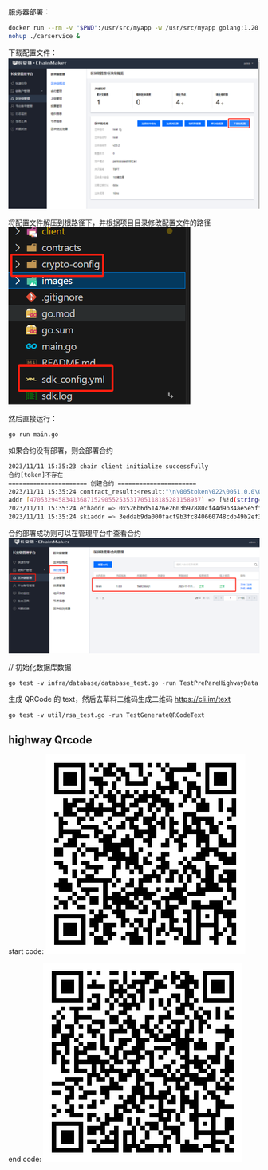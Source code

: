 服务器部署：

```bash
docker run --rm -v "$PWD":/usr/src/myapp -w /usr/src/myapp golang:1.20 bash -c 'go env -w GO111MODULE=on && go env -w GOPROXY=https://goproxy.cn,direct && go build -v'
nohup ./carservice &
```

下载配置文件：
![download-config](images/download-config.png)

将配置文件解压到根路径下，并根据项目目录修改配置文件的路径
![config-path](images/config-path.png)

然后直接运行：

```golang
go run main.go
```

如果合约没有部署，则会部署合约

```bash
2023/11/11 15:35:23 chain client initialize successfully
合约[token]不存在
====================== 创建合约 ======================
2023/11/11 15:35:24 contract_result:<result:"\n\005token\022\0051.0.0\030\005*\226\001\n\nTestCMorg1\020\001\032 \357\377\010\250\271\243\2570\017\201\350\367\221\311\261\177\200\211\017;g\337M,\226\0243\222!:\364\305\"\033cmtestuser1.sign.TestCMorg1*\005ADMIN2@3eddab9da000facf9b3fc840660748cdb49b2ef303c995853bf6f3a2d18945112(6795f86e288bc16c31d22f9ea23955224121d74d" gas_used:1061794 contract_event:<topic:"ddf252ad1be2c89b69c2b068fc378daa952ba7f163c4a11628f55a4df523b3ef" tx_id:"17968157d5691844ca5656f4803126714e7174eb62be44c3b2cc0b211c7bc54e" contract_name:"token" contract_version:"1.0.0" event_data:"0000000000000000000000000000000000000000000000000000000000000000" event_data:"0000000000000000000000000000000000000000000000000000000000000000" event_data:"000000000000000000000000000000000000000000000000016345785d8a0000" > > tx_id:"17968157d5691844ca5656f4803126714e7174eb62be44c3b2cc0b211c7bc54e" tx_timestamp:1699688123 tx_block_height:2
addr [470532945834136871529055253531705118185281158937] => [%!d(string=0)]
2023/11/11 15:35:24 ethaddr => 0x526b6d51426e2603b97880cf44d9b34ae5e5ff19
2023/11/11 15:35:24 skiaddr => 3eddab9da000facf9b3fc840660748cdb49b2ef303c995853bf6f3a2d1894511

```

合约部署成功则可以在管理平台中查看合约
![contract-manage](images/contract-manage.png)

// 初始化数据库数据

```
go test -v infra/database/database_test.go -run TestPrePareHighwayData
```

生成 QRCode 的 text，然后去草料二维码生成二维码
https://cli.im/text

```
go test -v util/rsa_test.go -run TestGenerateQRCodeText
```

## highway Qrcode

start code:
![高速入口](images/car_highway_start.png)

end code:
![高速出口](images/car_highway_end.png)
